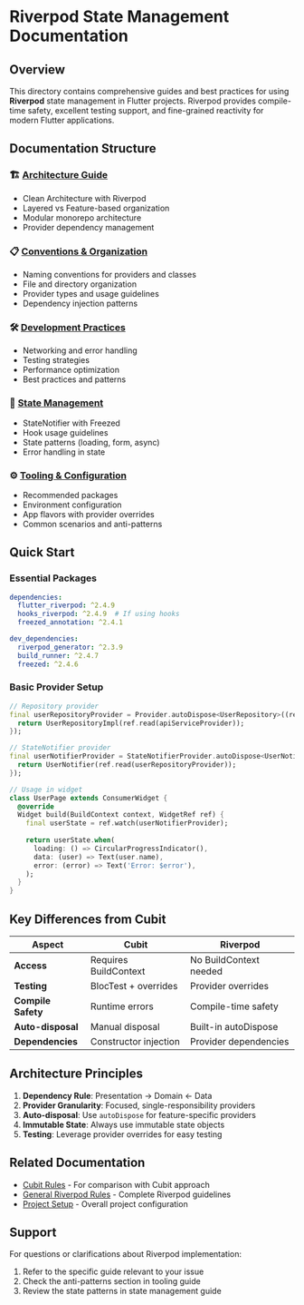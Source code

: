 # Riverpod State Management Documentation

## Overview

This directory contains comprehensive guides and best practices for using **Riverpod** state management in Flutter projects. Riverpod provides compile-time safety, excellent testing support, and fine-grained reactivity for modern Flutter applications.

## Documentation Structure

### 🏗️ [Architecture Guide](./riverpod-architecture.md)
- Clean Architecture with Riverpod
- Layered vs Feature-based organization
- Modular monorepo architecture
- Provider dependency management

### 📋 [Conventions & Organization](./riverpod-conventions.md)
- Naming conventions for providers and classes
- File and directory organization
- Provider types and usage guidelines
- Dependency injection patterns

### 🛠️ [Development Practices](./riverpod-development.md)
- Networking and error handling
- Testing strategies
- Performance optimization
- Best practices and patterns

### 🔄 [State Management](./riverpod-state-management.md)
- StateNotifier with Freezed
- Hook usage guidelines
- State patterns (loading, form, async)
- Error handling in state

### ⚙️ [Tooling & Configuration](./riverpod-tooling.md)
- Recommended packages
- Environment configuration
- App flavors with provider overrides
- Common scenarios and anti-patterns

## Quick Start

### Essential Packages
```yaml
dependencies:
  flutter_riverpod: ^2.4.9
  hooks_riverpod: ^2.4.9  # If using hooks
  freezed_annotation: ^2.4.1

dev_dependencies:
  riverpod_generator: ^2.3.9
  build_runner: ^2.4.7
  freezed: ^2.4.6
```

### Basic Provider Setup
```dart
// Repository provider
final userRepositoryProvider = Provider.autoDispose<UserRepository>((ref) {
  return UserRepositoryImpl(ref.read(apiServiceProvider));
});

// StateNotifier provider
final userNotifierProvider = StateNotifierProvider.autoDispose<UserNotifier, UserState>((ref) {
  return UserNotifier(ref.read(userRepositoryProvider));
});

// Usage in widget
class UserPage extends ConsumerWidget {
  @override
  Widget build(BuildContext context, WidgetRef ref) {
    final userState = ref.watch(userNotifierProvider);
    
    return userState.when(
      loading: () => CircularProgressIndicator(),
      data: (user) => Text(user.name),
      error: (error) => Text('Error: $error'),
    );
  }
}
```

## Key Differences from Cubit

| Aspect | Cubit | Riverpod |
|--------|-------|----------|
| **Access** | Requires BuildContext | No BuildContext needed |
| **Testing** | BlocTest + overrides | Provider overrides |
| **Compile Safety** | Runtime errors | Compile-time safety |
| **Auto-disposal** | Manual disposal | Built-in autoDispose |
| **Dependencies** | Constructor injection | Provider dependencies |

## Architecture Principles

1. **Dependency Rule**: Presentation → Domain ← Data
2. **Provider Granularity**: Focused, single-responsibility providers
3. **Auto-disposal**: Use `autoDispose` for feature-specific providers
4. **Immutable State**: Always use immutable state objects
5. **Testing**: Leverage provider overrides for easy testing

## Related Documentation

- [Cubit Rules](../cubit-rules.md) - For comparison with Cubit approach
- [General Riverpod Rules](../riverpod-rules.md) - Complete Riverpod guidelines
- [Project Setup](../../project-setup.md) - Overall project configuration

## Support

For questions or clarifications about Riverpod implementation:
1. Refer to the specific guide relevant to your issue
2. Check the anti-patterns section in tooling guide
3. Review the state patterns in state management guide 